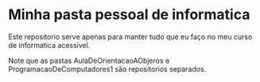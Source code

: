 # Minha pasta pessoal de informatica

Este repositorio serve apenas para manter tudo que eu faço no meu curso de informatica acessível.

Note que as pastas AulaDeOrientacaoAObjeros e ProgramacaoDeComputadores1 são repositorios separados.
